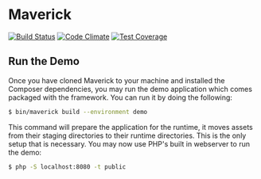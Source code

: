 # Maverick

[![Build Status](https://travis-ci.org/alecgunnar/Maverick.svg?branch=master)](https://travis-ci.org/alecgunnar/Maverick)
[![Code Climate](https://codeclimate.com/github/alecgunnar/Maverick/badges/gpa.svg)](https://codeclimate.com/github/alecgunnar/Maverick)
[![Test Coverage](https://codeclimate.com/github/alecgunnar/Maverick/badges/coverage.svg)](https://codeclimate.com/github/alecgunnar/Maverick/coverage)

## Run the Demo

Once you have cloned Maverick to your machine and installed the Composer dependencies, you may run the demo application which comes packaged with the framework. You can run it by doing the following:

```sh
$ bin/maverick build --environment demo
```

This command will prepare the application for the runtime, it moves assets from their staging directories to their runtime directories. This is the only setup that is necessary. You may now use PHP's built in webserver to run the demo:

```sh
$ php -S localhost:8080 -t public
```
